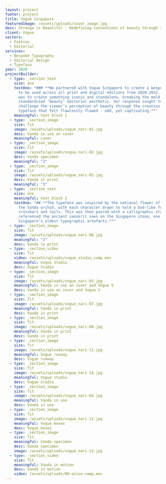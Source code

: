 ```yaml
---
layout: project
footer: project
title: Vogue Singapore
featuredImage: /assets/uploads/cover_image.jpg
desc: Strange is Beautiful - Redefining conventions of beauty through type
client: Vogue
sectors:
  - Fashion
  - Editorial
services:
  - Bespoke Typography
  - Editorial Design
  - Typeface
year: 2020
projectBuilder:
  - type: _section_text
    size: one
    textOne: "### **We partnered with Vogue Singapore to create a bespoke typeface
      to be used across all print and digital editions from 2020-2022. The brief
      was to create something iconic and standalone, breaking the mold of a
      standardised ‘beauty’ editorial aesthetic. Our response sought to
      challenge the viewer’s perception of beauty through the creation of a
      typeface that felt flawlessly flawed - odd, yet captivating.**"
    meaningful: text block 1
  - type: _section_image
    size: fit
    image: /assets/uploads/vogue_nari-01.jpg
    desc: Vanda in use on cover
    meaningful: cover
  - type: _section_image
    size: fit
    image: /assets/uploads/vogue_nari-02.jpg
    desc: Vanda specimen
    meaningful: "2"
  - type: _section_image
    size: fit
    image: /assets/uploads/vogue_nari-05.jpg
    desc: Vanda in print
    meaningful: "3"
  - type: _section_text
    size: one
    meaningful: text block 2
    textOne: "## **The typeface was inspired by the national flower of Singapore,
      the Vanda orchid, with each character drawn to hold a bud-like form on its
      crossbars and tails. This was then paired with a calligraphic style that
      referenced the ancient sanskrit seen on the Singapore stone, one of
      Singapore’s oldest typographic artefacts.**"
  - type: _section_image
    size: fit
    image: /assets/uploads/vogue_nari-06.jpg
    meaningful: "3"
    desc: Vanda in print
  - type: _section_video
    size: fit
    video: /assets/uploads/vogue_studio_comp.mov
    meaningful: Vogue Studio
    desc: Vogue Studio
  - type: _section_image
    size: fit
    image: /assets/uploads/vogue_nari-03.jpg
    meaningful: Vanda in use on cover and Vogue V
    desc: Vanda in use on cover and Vogue V
  - type: _section_image
    size: fit
    image: /assets/uploads/vogue_nari-07.jpg
    meaningful: Vanda in print
    desc: Vanda in print
  - type: _section_image
    size: fit
    image: /assets/uploads/vogue_nari-08.jpg
    meaningful: Vanda in print
    desc: Vanda in print
  - type: _section_image
    size: fit
    image: /assets/uploads/vogue_nari-11.jpg
    meaningful: Vogue runway
    desc: Vogue runway
  - type: _section_image
    size: fit
    image: /assets/uploads/vogue_nari-14.jpg
    meaningful: Vogue studio
    desc: Vogue studio
  - type: _section_image
    size: fit
    image: /assets/uploads/vogue_nari-04.jpg
    meaningful: Vanda in use
    desc: Vanda in use
  - type: _section_image
    size: fit
    image: /assets/uploads/vogue_nari-12.jpg
    meaningful: Vogue boxes
    desc: Vogue boxes
  - type: _section_image
    size: fit
    meaningful: Vanda specimen
    desc: Vanda specimen
    image: /assets/uploads/vogue_nari-13.jpg
  - type: _section_video
    size: fit
    meaningful: Vanda in motion
    desc: Vanda in motion
    video: /assets/uploads/00-arise-comp.mov
---
```

